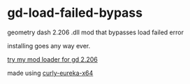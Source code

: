 # gd-load-failed-bypass
geometry dash 2.206 .dll mod that bypasses load failed error

installing goes any way ever.

[try my mod loader for gd 2.206](https://github.com/user95401/geometry-dash-x64-dll-loader)

made using [curly-eureka-x64](https://github.com/user95401/curly-eureka-x64)
